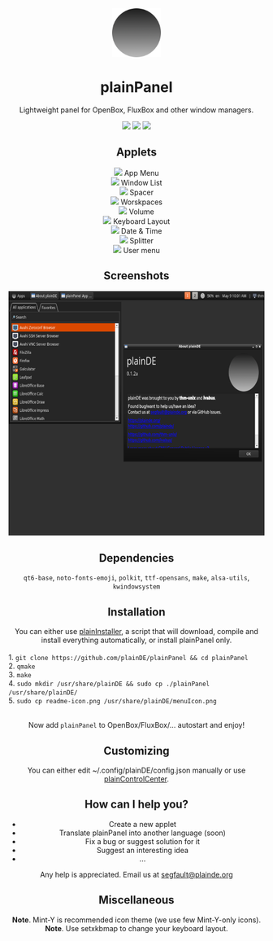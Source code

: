 <div align="center">
  <img src="readme-icon.png" width="96">
  <h1>plainPanel</h1>
  <p>Lightweight panel for OpenBox, FluxBox and other window managers.</p>
 
  <img src="https://img.shields.io/github/last-commit/plainDE/plainPanel?style=plastic">
  <img src="https://img.shields.io/github/license/plainDE/plainPanel?style=plastic">
  <img src="https://img.shields.io/github/issues/plainDE/plainPanel?style=plastic">
  
  <h2>Applets</h2>
  <img src="https://raw.githubusercontent.com/linuxmint/mint-y-icons/master/usr/share/icons/Mint-Y/apps/16/app-launcher.png"> App Menu<br>
  <img src="https://raw.githubusercontent.com/linuxmint/mint-y-icons/master/usr/share/icons/Mint-Y/apps/16/preferences-system-windows.png"> Window List<br>
  <img src="https://raw.githubusercontent.com/linuxmint/mint-y-icons/master/usr/share/icons/Mint-Y/apps/16/extensions.png"> Spacer<br>
  <img src="https://raw.githubusercontent.com/linuxmint/mint-y-icons/master/usr/share/icons/Mint-Y/apps/16/workspace-switcher-top-left.png"> Worskpaces<br>
  <img src="https://raw.githubusercontent.com/linuxmint/mint-y-icons/master/usr/share/icons/Mint-Y/apps/16/preferences-system-sound.png"> Volume<br>
  <img src="https://raw.githubusercontent.com/linuxmint/mint-y-icons/master/usr/share/icons/Mint-Y/apps/16/keyboard.png"> Keyboard Layout<br>
  <img src="https://raw.githubusercontent.com/linuxmint/mint-y-icons/master/usr/share/icons/Mint-Y/apps/16/calendar.png"> Date & Time<br>
  <img src="https://raw.githubusercontent.com/linuxmint/mint-y-icons/master/usr/share/icons/Mint-Y/apps/16/extensions.png"> Splitter<br>
  <img src="https://raw.githubusercontent.com/linuxmint/mint-y-icons/master/usr/share/icons/Mint-Y/apps/16/preferences-desktop-user.png"> User menu<br>
  
  <h2>Screenshots</h2>
  <img src="scr0.1.2a.png" width=640 height=480>
  
  <h2>Dependencies</h2>
  <code>qt6-base</code>, <code>noto-fonts-emoji</code>, <code>polkit</code>, <code>ttf-opensans</code>, <code>make</code>, <code>alsa-utils</code>, <code>kwindowsystem</code>
  
  <h2>Installation</h2>
  You can either use <a href="https://github.com/plainDE/plainInstaller">plainInstaller</a>, a script that will download, compile and install everything automatically, or install plainPanel only.<br><br>
  
  <div align="left">
    1. <code>git clone https://github.com/plainDE/plainPanel && cd plainPanel</code><br>
    2. <code>qmake</code><br>
    3. <code>make</code><br>
    4. <code>sudo mkdir /usr/share/plainDE && sudo cp ./plainPanel /usr/share/plainDE/</code><br>
    5. <code>sudo cp readme-icon.png /usr/share/plainDE/menuIcon.png</code>
  </div><br>
  
  Now add <code>plainPanel</code> to OpenBox/FluxBox/... autostart and enjoy!
  
  <h2>Customizing</h2>
  You can either edit ~/.config/plainDE/config.json manually or use <a href="https://github.com/plainDE/plainControlCenter">plainControlCenter</a>.
  
  <h2>How can I help you?</h2>
  <ul>
    <li>Create a new applet</li>
    <li>Translate plainPanel into another language (soon)</li>
    <li>Fix a bug or suggest solution for it</li>
    <li>Suggest an interesting idea</li>
    <li>...</li>
  </ul>
  
  Any help is appreciated.
  Email us at <a href="mailto:segfault@plainde.org">segfault@plainde.org</a>
  
  <h2>Miscellaneous</h2>
  <b>Note</b>. Mint-Y is recommended icon theme (we use few Mint-Y-only icons).<br>
  <b>Note</b>. Use setxkbmap to change your keyboard layout.
  
</div>
